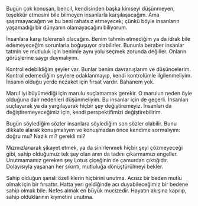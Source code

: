 Bugün çok konuşan, bencil, kendisinden başka kimseyi düşünmeyen, teşekkür etmesini bile bilmeyen insanlarla karşılaşacağım. Ama şaşırmayacağım ve bu beni rahatsız etmeyecek; çünkü böyle insanların yaşamadığı bir dünyanın olamayacağını biliyorum.

İnsanlara karşı toleranslı olacağım. Benim tahmin etmediğim ya da idrak bile edemeyeceğim sorunlarla boğuşuyor olabilirler. Bununla beraber insanlar tatmin ve mutluluk için benimle aynı yolu seçmek zorunda değiller. Onların görüşlerine saygı duymalıyım.

Kontrol edebildiğim şeyler var. Bunlar benim davranışlarım ve düşüncelerim. Kontrol edemediğim şeylere odaklanmayıp, kendi kontrolümle ilgilenmeliyim. İnsanın olduğu yerde nezaket için fırsat vardır. Bahanem yok.

Marul iyi büyümediği için marulu suçlamamak gerekir. O marulun neden öyle olduğuna dair nedenleri düşünmeliyim. Bu insanlar için de geçerli. İnsanları suçlayarak ya da yargılayarak hiçbir şey değiştiremeyiz. İnsanları da değiştiremeyeceğimiz için, kendi perspektifimizi değiştirebilirim. 

Bugün söylediğim sözler insanlara söylediğim son sözler olabilir. Bunu dikkate alarak konuşmalıyım ve konuşmadan önce kendime sormalıyım: doğru mu? Nazik mi? gerekli mi?

Mızmızlanarak şikayet etmek, ya da sinirlenmek hiçbir şeyi çözmeyeceği gibi, sahip olduğumuz tek şey olan anın da tadını çıkarmamızı engeller. Unutmamamız gereken şey Lotus çiçeğinin de çamurdan çıktığıdır. Dolayısıyla yaşanan her sıkıntı, mutluluğa dönüştürülmeyi bekler. 

Sahip olduğun şanslı özelliklerin hiçbirini unutma. Acısız bir beden mutlu olmak için bir fırsattır. Hatta yeri geldiğinde acı duyabileceğimiz bir bedene sahip olmak bile. Nefes almak en büyük mucizedir. Hayatın akışına kapılıp, sahip olduklarının kıymetini unutma. 




